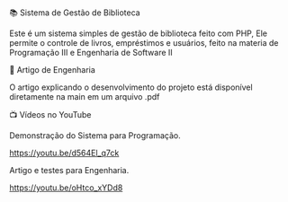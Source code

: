 📚 Sistema de Gestão de Biblioteca

Este é um sistema simples de gestão de biblioteca feito com PHP, Ele permite o controle de livros, empréstimos e usuários, feito na materia de Programação III e Engenharia de Software II 

📄 Artigo de Engenharia

O artigo explicando o desenvolvimento do projeto está disponível diretamente na main em um arquivo .pdf

📺 Vídeos no YouTube

Demonstração do Sistema para Programação.

https://youtu.be/d564El_q7ck

Artigo e testes para Engenharia.

https://youtu.be/oHtco_xYDd8
